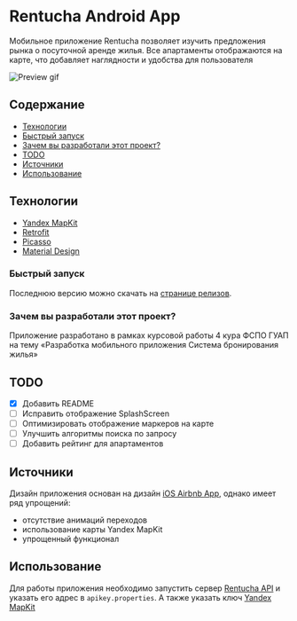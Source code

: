 # Rentucha Android App

Мобильное приложение Rentucha позволяет изучить предложения рынка о посуточной аренде жилья. Все
апартаменты отображаются на карте, что добавляет наглядности и удобства для пользователя

![Preview gif](../docs/preview.gif "Пример работы")

## Содержание

- [Технологии](#технологии)
- [Быстрый запуск](#быстрый-запуск)
- [Зачем вы разработали этот проект?](#зачем-вы-разработали-этот-проект)
- [TODO](#todo)
- [Источники](#источники)
- [Использование](#использование)

## Технологии

* [Yandex MapKit](https://yandex.ru/dev/maps/mapkit)
* [Retrofit](https://square.github.io/retrofit/)
* [Picasso](https://square.github.io/picasso/)
* [Material Design](https://m2.material.io/develop/android)

### Быстрый запуск

Последнюю версию можно скачать на [странице релизов](https://github.com/qwonix/rentucha/releases).

### Зачем вы разработали этот проект?

Приложение разработано в рамках курсовой работы 4 кура ФСПО ГУАП на тему «Разработка мобильного
приложения Система бронирования жилья»

## TODO

- [x] Добавить README
- [ ] Исправить отображение SplashScreen
- [ ] Оптимизировать отображение маркеров на карте
- [ ] Улучшить алгоритмы поиска по запросу
- [ ] Добавить рейтинг для апартаментов

## Источники

Дизайн приложения основан на
дизайн [iOS Airbnb App](https://apps.apple.com/ru/app/airbnb/id401626263), однако имеет ряд
упрощений:

* отсутствие анимаций переходов
* использование карты Yandex MapKit
* упрощенный функционал

## Использование

Для работы приложения необходимо запустить
сервер [Rentucha API](https://github.com/qwonix/rentucha-api)
и указать его адрес в `apikey.properties`. А также указать
ключ [Yandex MapKit](https://developer.tech.yandex.ru/services/)